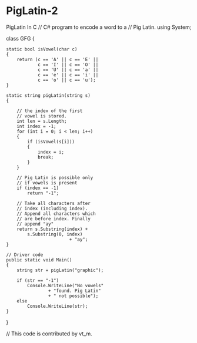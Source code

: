 # PigLatin-2
PigLatin In C
// C# program to encode a word to a 
// Pig Latin. 
using System; 

class GFG { 
	
	static bool isVowel(char c) 
	{ 
		return (c == 'A' || c == 'E' || 
				c == 'I' || c == 'O' || 
				c == 'U' || c == 'a' || 
				c == 'e' || c == 'i' || 
				c == 'o' || c == 'u'); 
	} 
	
	static string pigLatin(string s) 
	{ 
	
		// the index of the first 
		// vowel is stored. 
		int len = s.Length; 
		int index = -1; 
		for (int i = 0; i < len; i++) 
		{ 
			if (isVowel(s[i])) 
			{ 
				index = i; 
				break; 
			} 
		} 
	
		// Pig Latin is possible only 
		// if vowels is present 
		if (index == -1) 
			return "-1"; 
	
		// Take all characters after 
		// index (including index). 
		// Append all characters which 
		// are before index. Finally 
		// append "ay" 
		return s.Substring(index) + 
			s.Substring(0, index) 
							+ "ay"; 
	} 
	
	// Driver code 
	public static void Main() 
	{ 
		string str = pigLatin("graphic"); 
		
		if (str == "-1") 
			Console.WriteLine("No vowels"
					+ "found. Pig Latin"
					+ " not possible"); 
		else
			Console.WriteLine(str); 
	} 
} 

// This code is contributed by vt_m. 
